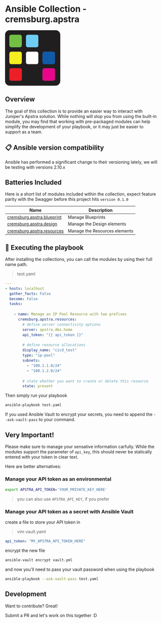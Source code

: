 # Ansible Collection - cremsburg.apstra

[![N|Solid](https://raw.githubusercontent.com/cdot65/svg-locker-shhhhh/master/apstra_0.3x.png)](https://juniper.net/)

## Overview

The goal of this collection is to provide an easier way to interact with Juniper's Apstra solution. While nothing will stop you from using the built-in module, you may find that working with pre-packaged modules can help simplify the development of your playbook, or it may just be easier to support as a team.

## 📋 Ansible version compatibility

Ansible has performed a significant change to their versioning lately, we will be testing with versions 2.10.x

## Batteries Included

Here is a short list of modules included within the collection, expect feature parity with the Swagger before this project hits `version 0.1.0`

Name | Description
---- | -----------
[cremsburg.apstra.blueprint](https://github.com/cdot65/apstra-ansible-collection/blob/master/cremsburg/apstra/docs/cremsburg.apstra.blueprint.rst)|Manage Blueprints
[cremsburg.apstra.design](https://github.com/cdot65/apstra-ansible-collection/blob/master/cremsburg/apstra/docs/cremsburg.apstra.design.rst)|Manage the Design elements
[cremsburg.apstra.resources](https://github.com/cdot65/apstra-ansible-collection/blob/master/cremsburg/apstra/docs/cremsburg.apstra.resources.rst)|Manage the Resources elements

## 🚀 Executing the playbook

After installing the collections, you can call the modules by using their full name path.

> test.yaml

```yaml
---
- hosts: localhost
  gather_facts: False
  become: False
  tasks:
    
    - name: Manage an IP Pool Resource with two prefixes
      cremsburg.apstra.resources:
        # define server connectivity options
        server: apstra.dmz.home
        api_token: "{{ api_token }}"

        # define resource allocations
        display_name: "cicd_test"
        type: "ip-pool"
        subnets:
          - "100.1.1.0/24"
          - "100.1.2.0/24"

        # state whether you want to create or delete this resource
        state: present

```

Then simply run your playbook

```bash
ansible-playbook test.yaml
```

If you used Ansible Vault to encrypt your secrets, you need to append the `--ask-vault-pass` to your command.

##  Very Important!

Please make sure to manage your sensative information carfully. While the modules support the parameter of `api_key`, this should never be statically entered with your token in clear text.

Here are better alternatives:

### Manage your API token as an environmental

```bash
export APSTRA_API_TOKEN='YOUR_PRIVATE_KEY_HERE'
```

> you can also use `APSTRA_API_KEY`, if you prefer

### Manage your API token as a secret with Ansible Vault

create a file to store your API token in

> vim vault.yaml

```yaml
api_token: "MY_APSTRA_API_TOKEN_HERE"
```

encrypt the new file

```bash
ansible-vault encrypt vault.yml
```

and now you'll need to pass your vault password when using the playbook

```bash
ansible-playbook --ask-vault-pass test.yaml
```

## Development

Want to contribute? Great!

Submit a PR and let's work on this together :D

